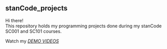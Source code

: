 ## stanCode_projects
Hi there!\
This repository holds my programming projects done during my stanCode SC001 and SC101 courses.

Watch my *[DEMO VIDEOS](https://drive.google.com/drive/folders/1mJwC8GUMd31ET7SWcWaRfGcHXcV8H61g?usp=sharing)*
